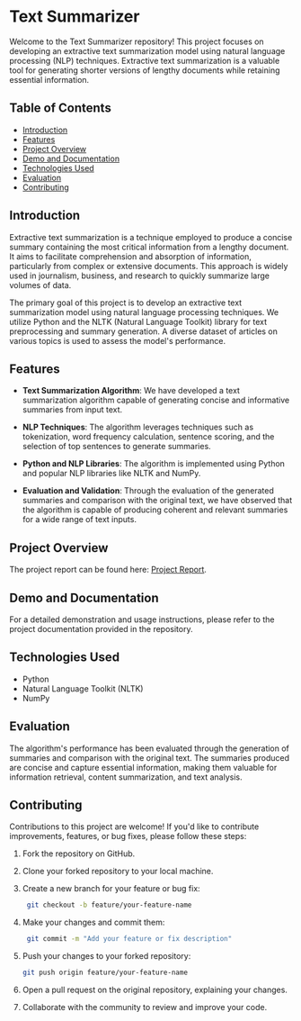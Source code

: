 # Text Summarizer

Welcome to the Text Summarizer repository! This project focuses on developing an extractive text summarization model using natural language processing (NLP) techniques. Extractive text summarization is a valuable tool for generating shorter versions of lengthy documents while retaining essential information.

## Table of Contents
- [Introduction](#introduction)
- [Features](#features)
- [Project Overview](#project-overview)
- [Demo and Documentation](#demo-and-documentation)
- [Technologies Used](#technologies-used)
- [Evaluation](#evaluation)
- [Contributing](#contributing)

## Introduction

Extractive text summarization is a technique employed to produce a concise summary containing the most critical information from a lengthy document. It aims to facilitate comprehension and absorption of information, particularly from complex or extensive documents. This approach is widely used in journalism, business, and research to quickly summarize large volumes of data.

The primary goal of this project is to develop an extractive text summarization model using natural language processing techniques. We utilize Python and the NLTK (Natural Language Toolkit) library for text preprocessing and summary generation. A diverse dataset of articles on various topics is used to assess the model's performance.

## Features

- **Text Summarization Algorithm**: We have developed a text summarization algorithm capable of generating concise and informative summaries from input text.

- **NLP Techniques**: The algorithm leverages techniques such as tokenization, word frequency calculation, sentence scoring, and the selection of top sentences to generate summaries.

- **Python and NLP Libraries**: The algorithm is implemented using Python and popular NLP libraries like NLTK and NumPy.

- **Evaluation and Validation**: Through the evaluation of the generated summaries and comparison with the original text, we have observed that the algorithm is capable of producing coherent and relevant summaries for a wide range of text inputs.

## Project Overview

The project report can be found here: [Project Report](https://drive.google.com/file/d/1abOrRICaoZNKluCBEfwaI7oJKoQlCm3D/view?usp=sharing).

## Demo and Documentation

For a detailed demonstration and usage instructions, please refer to the project documentation provided in the repository.

## Technologies Used

- Python
- Natural Language Toolkit (NLTK)
- NumPy

## Evaluation
The algorithm's performance has been evaluated through the generation of summaries and comparison with the original text. The summaries produced are concise and capture essential information, making them valuable for information retrieval, content summarization, and text analysis.

## Contributing

Contributions to this project are welcome! If you'd like to contribute improvements, features, or bug fixes, please follow these steps:

1. Fork the repository on GitHub.
2. Clone your forked repository to your local machine.
3. Create a new branch for your feature or bug fix:

   ```bash
    git checkout -b feature/your-feature-name
   
4. Make your changes and commit them:

   ```bash
    git commit -m "Add your feature or fix description"
   
5. Push your changes to your forked repository:

   ```bash
   git push origin feature/your-feature-name

6. Open a pull request on the original repository, explaining your changes.
7. Collaborate with the community to review and improve your code.

